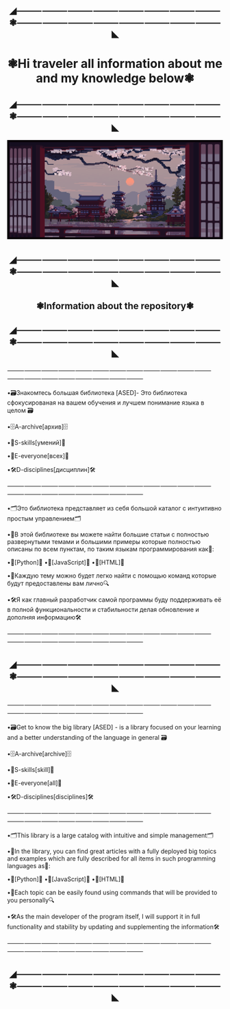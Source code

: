 <h2 align="center">◢⸻⸻⸻⸻⸻⸻⸻⸻❃⸻⸻⸻⸻⸻⸻⸻⸻◣
 </h2>
<h1 align="center"> ❃Hi traveler all information about me and my knowledge below❃ </h1>

<h2 align="center">◢⸻⸻⸻⸻⸻⸻⸻⸻❃⸻⸻⸻⸻⸻⸻⸻⸻◣
 </h2>

 

![Header](https://github.com/Stervar/Stervar/blob/main/assets/f53336607ee8c6478f25d2665d7d5c3b.gif) 

<h2 align="center">◢⸻⸻⸻⸻⸻⸻⸻⸻❃⸻⸻⸻⸻⸻⸻⸻⸻◣
 </h2>
<h2 align="center"> ❃Information about the repository❃ </h2>  

<h2 align="center">◢⸻⸻⸻⸻⸻⸻⸻⸻❃⸻⸻⸻⸻⸻⸻⸻⸻◣
 </h2>
 ⸻⸻⸻⸻⸻⸻⸻⸻⸻⸻⸻⸻⸻⸻⸻⸻⸻⸻⸻⸻

•🗃Знакомтесь большая библиотека [ASED]- Это библиотека сфокусированая на вашем обучения и лучшем понимание языка в целом 🗃 


•🗄A-archive[архив]🗄

•🧰S-skills[умений]🧰

•👥E-everyone[всех]👥

•🛠D-disciplines[дисциплин]🛠

⸻⸻⸻⸻⸻⸻⸻⸻⸻⸻⸻⸻⸻⸻⸻⸻⸻⸻⸻⸻

•🗂Это библиотека представляет из себя большой каталог с интуитивно простым управлением🗂 

•📑В этой библиотеке вы можете найти большие статьи с полностью развернутыми темами и большими примеры которые полностью описаны по всем пунктам, по таким языкам программирования как📑:
 
•💠[Python]💠
•💠[JavaScript]💠
•💠[HTML]💠

•🔎Каждую тему можно будет легко найти с помощью команд которые будут предоставлены вам лично🔍 

•🛠Я как главный разработчик самой программы буду поддерживать еë в полной функциональности и стабильности делая обновление и дополняя информацию🛠 

⸻⸻⸻⸻⸻⸻⸻⸻⸻⸻⸻⸻⸻⸻⸻⸻⸻⸻⸻⸻



<h2 align="center">◢⸻⸻⸻⸻⸻⸻⸻⸻❃⸻⸻⸻⸻⸻⸻⸻⸻◣
 </h2>
 ⸻⸻⸻⸻⸻⸻⸻⸻⸻⸻⸻⸻⸻⸻⸻⸻⸻⸻⸻⸻

•🗃Get to know the big library [ASED] - is a library focused on your learning and a better understanding of the language in general 🗃 

•🗄A-archive[archive]🗄

•🧰S-skills[skill]🧰

•👥E-everyone[all]👥

•🛠D-disciplines[disciplines]🛠

⸻⸻⸻⸻⸻⸻⸻⸻⸻⸻⸻⸻⸻⸻⸻⸻⸻⸻⸻⸻

•🗂This library is a large catalog with intuitive and simple management🗂 

•📑In the library, you can find great articles with a fully deployed big topics and examples which are fully described for all items in such programming languages as📑:

•💠[Python]💠
•💠[JavaScript]💠
•💠[HTML]💠

•🔎Each topic can be easily found using commands that will be provided to you personally🔍 

•🛠As the main developer of the program itself, I will support it in full functionality and stability by updating and supplementing the information🛠

⸻⸻⸻⸻⸻⸻⸻⸻⸻⸻⸻⸻⸻⸻⸻⸻⸻⸻⸻⸻

<h2 align="center">◢⸻⸻⸻⸻⸻⸻⸻⸻❃⸻⸻⸻⸻⸻⸻⸻⸻◣
 </h2>
